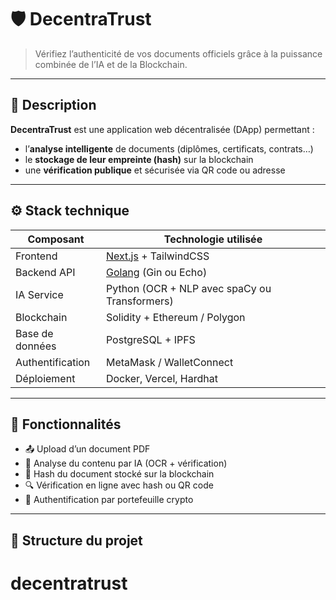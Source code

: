 # 🛡️ DecentraTrust

> Vérifiez l’authenticité de vos documents officiels grâce à la puissance combinée de l’IA et de la Blockchain.

---

## 🚀 Description

**DecentraTrust** est une application web décentralisée (DApp) permettant :

- l’**analyse intelligente** de documents (diplômes, certificats, contrats…)
- le **stockage de leur empreinte (hash)** sur la blockchain
- une **vérification publique** et sécurisée via QR code ou adresse

---

## ⚙️ Stack technique

| Composant        | Technologie utilisée                          |
| ---------------- | --------------------------------------------- |
| Frontend         | [Next.js](https://nextjs.org/) + TailwindCSS  |
| Backend API      | [Golang](https://golang.org/) (Gin ou Echo)   |
| IA Service       | Python (OCR + NLP avec spaCy ou Transformers) |
| Blockchain       | Solidity + Ethereum / Polygon                 |
| Base de données  | PostgreSQL + IPFS                             |
| Authentification | MetaMask / WalletConnect                      |
| Déploiement      | Docker, Vercel, Hardhat                       |

---

## 🧠 Fonctionnalités

- 📤 Upload d’un document PDF
- 🧠 Analyse du contenu par IA (OCR + vérification)
- 🔐 Hash du document stocké sur la blockchain
- 🔍 Vérification en ligne avec hash ou QR code
- 👤 Authentification par portefeuille crypto

---

## 📁 Structure du projet
# decentratrust
